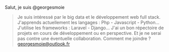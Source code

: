 Salut, je suis @georgesmoie
> Je suis intéressé par le big data et le développement web full stack.
> J'apprends actuellement les langages : Php - Javascript - Python...
> J'utilise les frameworks : Laravel - Django...
> J'ai un bon répectoire de projets en cours de développement ou en perspective.
> Et je ne serai pas contre une éventuelle collaboration.
> Comment me joindre ? <a href="mailto:#">georgesmoie@outlook.fr</a>
